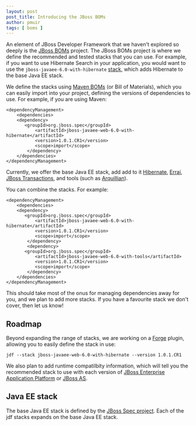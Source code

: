 ```yaml
---
layout: post
post_title: Introducing the JBoss BOMs 
author: pmuir
tags: [ boms ]
---
```


An element of JBoss Developer Framework that we haven't explored so deeply is the [JBoss BOMs](#{site.base_url}/stack/jboss-bom) project. The JBoss BOMs project is where we define the recommended and tested stacks that you can use. For example, if you want to use Hibernate Search in your application, you would want to use the `jboss-javaee-6.0-with-hibernate` [stack](#{site.base_url}/stack/jboss-bom/jboss-javaee-6.0-with-hibernate), which adds Hibernate to the base Java EE stack.

We define the stacks using [Maven BOMs](maven.apache.org/guides/introduction/introduction-to-dependency-mechanism.html#Importing_Dependencies) (or Bill of Materials), which you can easily import into your project, defining the versions of dependencies to use. For example, if you are using Maven:

    <dependencyManagement>
        <dependencies>
	    <dependency>
	       <groupId>org.jboss.spec</groupId>
               <artifactId>jboss-javaee-web-6.0-with-hibernate</artifactId>
               <version>1.0.1.CR1</version>
               <scope>import</scope>
            </dependency>
        </dependencies>
    </dependencyManagement>

Currently, we offer the base Java EE stack, add add to it [Hibernate](http://hibernate.org), [Errai](http://jboss.org/errai), [JBoss Transactions](), and tools (such as [Arquillian](http://arquillian.org)). 

You can combine the stacks. For example:

    <dependencyManagement>
        <dependencies>
	    <dependency>
	       <groupId>org.jboss.spec</groupId>
               <artifactId>jboss-javaee-web-6.0-with-hibernate</artifactId>
               <version>1.0.1.CR1</version>
               <scope>import</scope>
            </dependency>
            <dependency>
	       <groupId>org.jboss.spec</groupId>
               <artifactId>jboss-javaee-web-6.0-with-tools</artifactId>
               <version>1.0.1.CR1</version>
               <scope>import</scope>
            </dependency>
        </dependencies>
    </dependencyManagement>

This should take most of the onus for managing dependencies away for you, and we plan to add more stacks. If you have a favourite stack we don't cover, then let us know!

## Roadmap

Beyond expanding the range of stacks, we are working on a [Forge](http://jboss.org/forge) plugin, allowing you to easily define the stack in use:

    jdf --stack jboss-javaee-web-6.0-with-hibernate --version 1.0.1.CR1

We also plan to add runtime compatilbity information, which will tell you the recommended stack to use with each version of [JBoss Enterprise Application Platform]() or [JBoss AS](http://jboss.org/jbossas).

## Java EE stack

The base Java EE stack is defined by the [JBoss Spec project](https://github.com/jboss/jboss-javaee-specs). Each of the jdf stacks expands on the base Java EE stack.
